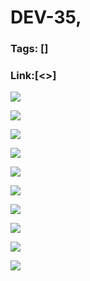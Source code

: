 # DEV-35,
### Tags: []
### Link:[<>]

![](../images/DEV-35/DEV-35-A1.png)

![](../images/DEV-35/DEV-35-A2.png)

![](../images/DEV-35/DEV-35-A3.png)

![](../images/DEV-35/DEV-35-A4.png)

![](../images/DEV-35/DEV-35-A5.png)

![](../images/DEV-35/DEV-35-A6.png)

![](../images/DEV-35/DEV-35-A7.png)

![](../images/DEV-35/DEV-35-A8.png)

![](../images/DEV-35/DEV-35-A9.png)

![](../images/DEV-35/DEV-35-A10.png)


